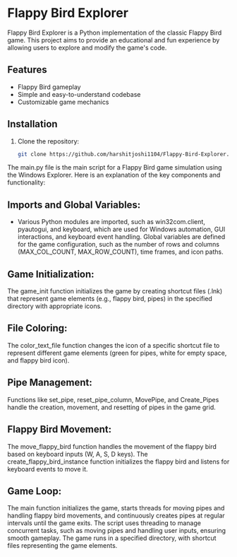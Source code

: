 # Flappy Bird Explorer

Flappy Bird Explorer is a Python implementation of the classic Flappy Bird game. This project aims to provide an educational and fun experience by allowing users to explore and modify the game's code.

## Features

- Flappy Bird gameplay
- Simple and easy-to-understand codebase
- Customizable game mechanics

## Installation

1. Clone the repository:
   ```bash
   git clone https://github.com/harshitjoshi1104/Flappy-Bird-Explorer.git

The main.py file is the main script for a Flappy Bird game simulation using the Windows Explorer. Here is an explanation of the key components and functionality:

## Imports and Global Variables:
- Various Python modules are imported, such as win32com.client, pyautogui, and keyboard, which are used for Windows automation, GUI interactions, and keyboard event handling.
Global variables are defined for the game configuration, such as the number of rows and columns (MAX_COL_COUNT, MAX_ROW_COUNT), time frames, and icon paths.

## Game Initialization:
The game_init function initializes the game by creating shortcut files (.lnk) that represent game elements (e.g., flappy bird, pipes) in the specified directory with appropriate icons.

## File Coloring:
The color_text_file function changes the icon of a specific shortcut file to represent different game elements (green for pipes, white for empty space, and flappy bird icon).

## Pipe Management:
Functions like set_pipe, reset_pipe_column, MovePipe, and Create_Pipes handle the creation, movement, and resetting of pipes in the game grid.

## Flappy Bird Movement:
The move_flappy_bird function handles the movement of the flappy bird based on keyboard inputs (W, A, S, D keys).
The create_flappy_bird_instance function initializes the flappy bird and listens for keyboard events to move it.

## Game Loop:
The main function initializes the game, starts threads for moving pipes and handling flappy bird movements, and continuously creates pipes at regular intervals until the game exits.
The script uses threading to manage concurrent tasks, such as moving pipes and handling user inputs, ensuring smooth gameplay. The game runs in a specified directory, with shortcut files representing the game elements.
